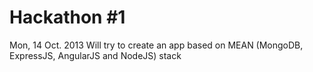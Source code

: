 Hackathon #1
==========
Mon, 14 Oct. 2013
Will try to create an app based on MEAN (MongoDB, ExpressJS, AngularJS and NodeJS) stack
